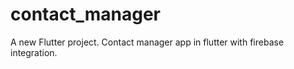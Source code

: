 # contact_manager

A new Flutter project.
Contact manager app in flutter with firebase integration.
